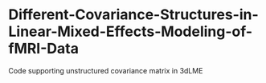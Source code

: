 # Different-Covariance-Structures-in-Linear-Mixed-Effects-Modeling-of-fMRI-Data
Code supporting unstructured covariance matrix in 3dLME
